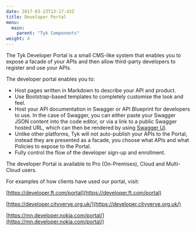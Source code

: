 ```yaml
---
date: 2017-03-23T13:17:43Z
title: Developer Portal
menu:
  main:
    parent: "Tyk Components"
weight: 4 
---
```


The Tyk Developer Portal is a small CMS-like system that enables you to expose a facade of your APIs and then allow third-party developers to register and use your APIs.

The developer portal enables you to:

*   Host pages written in Markdown to describe your API and product.
*   Use Bootstrap-based templates to completely customise the look and feel.
*   Host your API documentation in Swagger or API Blueprint for developers to use. In the case of Swagger, you can either paste your Swagger JSON content into the code editor, or via a link to a public Swagger hosted URL, which can then be rendered by using [Swagger UI](https://swagger.io/tools/swagger-ui/).
*   Unlike other platforms, Tyk will not auto-publish your APIs to the Portal, instead they are presented as a facade, you choose what APIs and what Policies to expose to the Portal.
*   Fully control the flow of the developer sign-up and enrollment.

The developer Portal is available to Pro (On-Premises), Cloud and Multi-Cloud users.

For examples of how clients have used our portal, visit:

[https://developer.ft.com/portal](https://developer.ft.com/portal)

[https://developer.cityverve.org.uk/](https://developer.cityverve.org.uk/)

[https://mn.developer.nokia.com/portal/](https://mn.developer.nokia.com/portal/)
